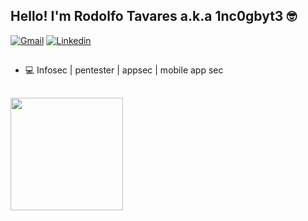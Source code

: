 ## Hello! I'm Rodolfo Tavares a.k.a 1nc0gbyt3 🤓

<div>
  <a href="mailto: incogbyte@gmail.com"><img src="https://img.shields.io/badge/Gmail-red?style=flat&logo=Gmail&logoColor=white" alt="Gmail" /></a>
  <a href="https://www.linkedin.com/in/rodolfo-augusto-543863a7/" target="_blank"><img src="https://img.shields.io/badge/LinkedIn-blue?style=flat&logo=linkedin&labelColor=blue" alt="Linkedin" /></a>
</div>

##

<ul>
  <li>💻 Infosec | pentester | appsec | mobile app sec</li>
</ul>

 ##

<div>
<!--   <img height="180em" src="https://github-readme-stats.vercel.app/api?username=gabevaz&show_icons=true&theme=radical&count_private=true"/> -->
  <img height="180em" src="https://github-readme-stats.vercel.app/api/top-langs/?username=gabevaz&layout=compact&langs_count=8&theme=radical"/>
</div>

